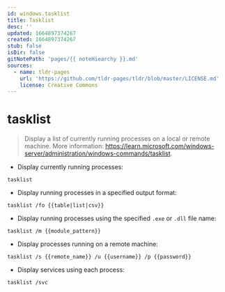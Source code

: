 ```yaml
---
id: windows.tasklist
title: Tasklist
desc: ''
updated: 1664897374267
created: 1664897374267
stub: false
isDir: false
gitNotePath: 'pages/{{ noteHiearchy }}.md'
sources:
  - name: tldr-pages
    url: 'https://github.com/tldr-pages/tldr/blob/master/LICENSE.md'
    license: Creative Commons
---
```

# tasklist

> Display a list of currently running processes on a local or remote machine.
> More information: <https://learn.microsoft.com/windows-server/administration/windows-commands/tasklist>.

- Display currently running processes:

`tasklist`

- Display running processes in a specified output format:

`tasklist /fo {{table|list|csv}}`

- Display running processes using the specified `.exe` or `.dll` file name:

`tasklist /m {{module_pattern}}`

- Display processes running on a remote machine:

`tasklist /s {{remote_name}} /u {{username}} /p {{password}}`

- Display services using each process:

`tasklist /svc`

